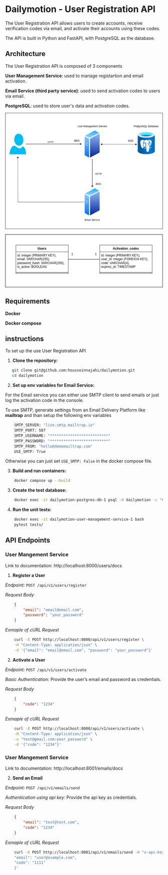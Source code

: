 # Dailymotion - User Registration API

The User Registration API allows users to create accounts, receive verification codes via email, and activate their accounts using these codes. 

The API is built in Python and  FastAPI, with PostgreSQL as the database.

## Architecture

The User Registration API is composed of 3 components

**User Management Service**: used to manage registartion and email activation.

**Email Service (third party service)**: used to send activation codes to users via email.

**PostgreSQL**: used to store user's data and activation codes.

![Architecture Schema](./diagrams/archi.png)

![Class diagram](./diagrams/class_diagram.png)


## Requirements

**Docker**

**Docker compose**

## instructions

To set up the use User Registration API

1. **Clone the repository:**

```bash
   git clone git@github.com:housseinnajahi/dailymotion.git
   cd dailymotion
```

2. **Set up env variables for Email Service:**

For the Email service you can either use SMTP client to send emails or just log the activation code in the console.

To use SMTP, generate settings from an Email Delivery Platform like **mailtrap** and than setup the following env variables

```bash
    SMTP_SERVER: "live.smtp.mailtrap.io"
    SMTP_PORT: 587
    SMTP_USERNAME: "**************************"
    SMTP_PASSWORD: "**************************"
    SMTP_FROM: "hello@demomailtrap.com"
    USE_SMTP: True
```

Otherwise you can just set `USE_SMTP: False` in the docker compose file.

3. **Build and run containers:**

```bash
    docker compose up --build
```

3. **Create the test database:**

```bash
    docker exec -it dailymotion-postgres-db-1 psql -U dailymotion -c "CREATE DATABASE dailymotion_test;"
```

4. **Run the unit tests:**

```bash
    docker exec -it dailymotion-user-management-service-1 bash
    pytest tests/
```

## API Endpoints

### User Mangement Service

Link to documentation: http://localhost:8000/users/docs

1. **Register a User**

*Endpoint:* `POST /api/v1/users/register`

*Request Body*

```json
    {
        "email": "email@email.com",
        "password": "your_password"
    }
```

*Exmaple of cURL Request*

```bash
    curl -X POST http://localhost:8000/api/v1/users/register \
    -H "Content-Type: application/json" \
    -d '{"email": "email@email.com", "password": "your_password"}'
```

2. **Activate a User**

*Endpoint:* `POST /api/v1/users/activate`

*Basic Authentication:* Provide the user’s email and password as credentials.

*Request Body*

```json
    {
        "code": "1234"
    }
```

*Exmaple of cURL Request*

```bash
    curl -X POST http://localhost:8000/api/v1/users/activate \
    -H "Content-Type: application/json" \
    -u "test@gmail.com:your_password" \
    -d '{"code": "1234"}'
```

### User Mangement Service

Link to documentation: http://localhost:8001/emails/docs

2. **Send an Email**

*Endpoint:* `POST /api/v1/emails/send`

*Authentication using api key:* Provide the api key as credentials.

*Request Body*

```json
    {
        "email": "test@test.com",
        "code": "1234"
    }
```

*Exmaple of cURL Request*

```bash
    curl -X POST http://localhost:8001/api/v1/emails/send -H "x-api-key: bb9e5b1b-1740-4a67-ba88-3a6eb4b8e176" -H "Content-Type: application/json" -d '{
    "email": "user@example.com",
    "code": "1111"
    }'
```
